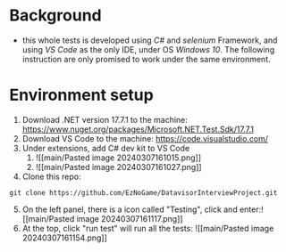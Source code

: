 # Background
- this whole tests is developed using *C#* and *selenium* Framework, and using *VS Code* as the only IDE, under OS *Windows 10*. The following instruction are only promised to work under the same environment. 
# Environment setup
1. Download .NET version 17.7.1 to the machine: https://www.nuget.org/packages/Microsoft.NET.Test.Sdk/17.7.1
2. Download VS Code to the machine: https://code.visualstudio.com/
3. Under extensions, add C# dev kit to VS Code
	1. ![[main/Pasted image 20240307161015.png]]
	2. ![[main/Pasted image 20240307161027.png]]
4. Clone this repo:
```shell
git clone https://github.com/EzNoGame/DatavisorInterviewProject.git
```
5. On the left panel, there is a icon called "Testing", click and enter:![[main/Pasted image 20240307161117.png]]
6. At the top, click "run test" will run all the tests: ![[main/Pasted image 20240307161154.png]]